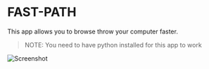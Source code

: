 # FAST-PATH
This app allows you to browse throw your computer faster.

> NOTE: You need to have python installed for this app to work

![Screenshot](https://i.imgur.com/qgF8792.png)
